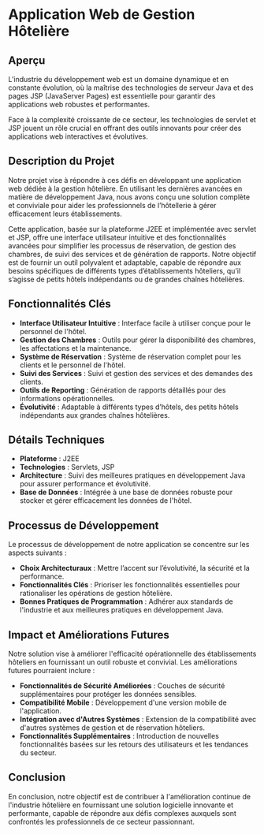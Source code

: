 # Application Web de Gestion Hôtelière

## Aperçu

L’industrie du développement web est un domaine dynamique et en constante évolution, où la maîtrise des technologies de serveur Java et des pages JSP (JavaServer Pages) est essentielle pour garantir des applications web robustes et performantes.

Face à la complexité croissante de ce secteur, les technologies de servlet et JSP jouent un rôle crucial en offrant des outils innovants pour créer des applications web interactives et évolutives.

## Description du Projet

Notre projet vise à répondre à ces défis en développant une application web dédiée à la gestion hôtelière. En utilisant les dernières avancées en matière de développement Java, nous avons conçu une solution complète et conviviale pour aider les professionnels de l’hôtellerie à gérer efficacement leurs établissements.

Cette application, basée sur la plateforme J2EE et implémentée avec servlet et JSP, offre une interface utilisateur intuitive et des fonctionnalités avancées pour simplifier les processus de réservation, de gestion des chambres, de suivi des services et de génération de rapports. Notre objectif est de fournir un outil polyvalent et adaptable, capable de répondre aux besoins spécifiques de différents types d’établissements hôteliers, qu’il s’agisse de petits hôtels indépendants ou de grandes chaînes hôtelières.

## Fonctionnalités Clés

- **Interface Utilisateur Intuitive** : Interface facile à utiliser conçue pour le personnel de l'hôtel.
- **Gestion des Chambres** : Outils pour gérer la disponibilité des chambres, les affectations et la maintenance.
- **Système de Réservation** : Système de réservation complet pour les clients et le personnel de l'hôtel.
- **Suivi des Services** : Suivi et gestion des services et des demandes des clients.
- **Outils de Reporting** : Génération de rapports détaillés pour des informations opérationnelles.
- **Évolutivité** : Adaptable à différents types d’hôtels, des petits hôtels indépendants aux grandes chaînes hôtelières.

## Détails Techniques

- **Plateforme** : J2EE
- **Technologies** : Servlets, JSP
- **Architecture** : Suivi des meilleures pratiques en développement Java pour assurer performance et évolutivité.
- **Base de Données** : Intégrée à une base de données robuste pour stocker et gérer efficacement les données de l'hôtel.

## Processus de Développement

Le processus de développement de notre application se concentre sur les aspects suivants :

- **Choix Architecturaux** : Mettre l’accent sur l’évolutivité, la sécurité et la performance.
- **Fonctionnalités Clés** : Prioriser les fonctionnalités essentielles pour rationaliser les opérations de gestion hôtelière.
- **Bonnes Pratiques de Programmation** : Adhérer aux standards de l'industrie et aux meilleures pratiques en développement Java.

## Impact et Améliorations Futures

Notre solution vise à améliorer l'efficacité opérationnelle des établissements hôteliers en fournissant un outil robuste et convivial. Les améliorations futures pourraient inclure :

- **Fonctionnalités de Sécurité Améliorées** : Couches de sécurité supplémentaires pour protéger les données sensibles.
- **Compatibilité Mobile** : Développement d'une version mobile de l'application.
- **Intégration avec d'Autres Systèmes** : Extension de la compatibilité avec d'autres systèmes de gestion et de réservation hôteliers.
- **Fonctionnalités Supplémentaires** : Introduction de nouvelles fonctionnalités basées sur les retours des utilisateurs et les tendances du secteur.

## Conclusion

En conclusion, notre objectif est de contribuer à l'amélioration continue de l'industrie hôtelière en fournissant une solution logicielle innovante et performante, capable de répondre aux défis complexes auxquels sont confrontés les professionnels de ce secteur passionnant.
